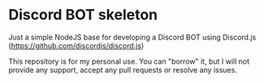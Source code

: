 # Discord BOT skeleton
Just a simple NodeJS base for developing a Discord BOT using Discord.js (https://github.com/discordjs/discord.js)

This repository is for my personal use.
You can "borrow" it, but I will not provide any support, accept any pull requests or resolve any issues.
